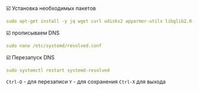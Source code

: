 :ballot_box_with_check: Установка необходимых пакетов
```yaml
sudo apt-get install -y jq wget curl udisks2 apparmor-utils libglib2.0-bin network-manager dbus systemd-journal-remote systemd-resolved bluez
```
:ballot_box_with_check: прописываем DNS
```yaml
sudo nano /etc/systemd/resolved.conf
```
:ballot_box_with_check: Перезапуск DNS    
```yaml
sudo systemctl restart systemd-resolved
```
`Ctrl-O` - для перезаписи
`Y` - для сохранения
`Ctrl-X` для выхода
